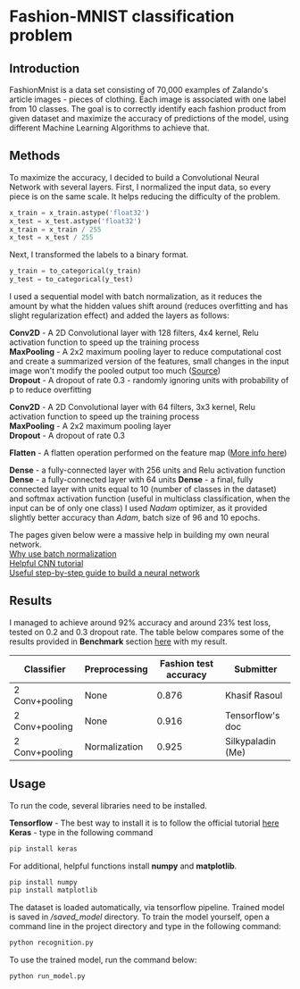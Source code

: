 # Fashion-MNIST classification problem

## Introduction

FashionMnist is a data set consisting of 70,000 examples of Zalando's article images - pieces of clothing. Each image is associated with one label from 10 classes.
The goal is to correctly identify each fashion product from given dataset and maximize the accuracy of predictions of the model, using different Machine Learning Algorithms to achieve that.

## Methods

To maximize the accuracy, I decided to build a Convolutional Neural Network with several layers. First, I normalized the input data, so every piece is on the same scale. It helps reducing the difficulty of the problem.
```python
x_train = x_train.astype('float32')
x_test = x_test.astype('float32')
x_train = x_train / 255
x_test = x_test / 255
```
Next, I transformed the labels to a binary format.
```python
y_train = to_categorical(y_train)
y_test = to_categorical(y_test)
```
I used a sequential model with batch normalization, as it reduces the amount by what the hidden values shift around (reduces overfitting and has slight regularization effect) and added the layers as follows: 

**Conv2D** - A 2D Convolutional layer with 128 filters, 4x4 kernel, Relu activation function to speed up the training process  
**MaxPooling** - A 2x2 maximum pooling layer to reduce computational cost and create a summarized version of the features, small changes in the input image won't modify the pooled output too much ([Source](https://machinelearningmastery.com/pooling-layers-for-convolutional-neural-networks/))  
**Dropout** - A dropout of rate 0.3 - randomly ignoring units with probability of p to reduce overfitting

**Conv2D** - A 2D Convolutional layer with 64 filters, 3x3 kernel, Relu activation function to speed up the training process  
**MaxPooling** - A 2x2 maximum pooling layer  
**Dropout** - A dropout of rate 0.3

**Flatten** - A flatten operation performed on the feature map ([More info here](https://www.superdatascience.com/convolutional-neural-networks-cnn-step-3-flattening/))

**Dense** - a fully-connected layer with 256 units and Relu activation function
**Dense** - a fully-connected layer with 64 units
**Dense** - a final, fully connected layer with units equal to 10 (number of classes in the dataset) and softmax activation function (useful in multiclass classification, when the input can be of only one class)
I used *Nadam* optimizer, as it provided slightly better accuracy than *Adam*, batch size of 96 and 10 epochs.

The pages given below were a massive help in building my own neural network.  
[Why use batch normalization](https://towardsdatascience.com/batch-normalization-in-neural-networks-1ac91516821c)  
[Helpful CNN tutorial](https://medium.com/datadriveninvestor/implementing-convolutional-neural-network-using-tensorflow-for-fashion-mnist-caa99e423371)  
[Useful step-by-step guide to build a neural network](https://towardsdatascience.com/a-guide-to-an-efficient-way-to-build-neural-network-architectures-part-i-hyper-parameter-8129009f131b)


## Results

I managed to achieve around 92% accuracy and around 23% test loss, tested on 0.2 and 0.3 dropout rate. The table below compares some of the results provided in **Benchmark** section [here](https://github.com/zalandoresearch/fashion-mnist) with my result.

| Classifier     | Preprocessing | Fashion test accuracy | Submitter         |
|----------------|---------------|-----------------------|-------------------|
| 2 Conv+pooling | None          | 0.876                 | Khasif Rasoul     |
| 2 Conv+pooling | None          | 0.916                 | Tensorflow's doc  |
| 2 Conv+pooling | Normalization | 0.925                 | Silkypaladin (Me) |

## Usage

To run the code, several libraries need to be installed.

**Tensorflow** - The best way to install it is to follow the official tutorial [here](https://www.tensorflow.org/install/pip)  
**Keras** - type in the following command
```bash
pip install keras
```

For additional, helpful functions install **numpy** and **matplotlib**.

```bash
pip install numpy
pip install matplotlib
```

The dataset is loaded automatically, via tensorflow pipeline. Trained model is saved in */saved_model* directory.
To train the model yourself, open a command line in the project directory and type in the following command:
```bash
python recognition.py
```
To use the trained model, run the command below:
```bash
python run_model.py
```


